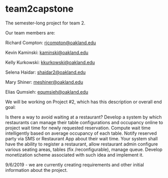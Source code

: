 # team2capstone
The semester-long project for team 2.

Our team members are:

Richard Compton: rjcompton@oakland.edu

Kevin Kaminski: kaminski@oakland.edu

Kelly Kurkowski: kkurkowski@oakland.edu

Selena Haidar: shaidar2@oakland.edu

Mary Shiner: meshiner@oakland.edu

Elias Qumsieh: equmsieh@oakland.edu

We will be working on Project #2, which has this description or overall end goal:

Is there a way to avoid waiting at a restaurant? Develop a system by which restaurants can manage their table configurations and occupancy online to project wait time for newly requested reservation. Compute wait time intelligently based on average occupancy of each table. Notify reserved party via SMS or Restaurant App about their wait time. Your system shall have the ability to register a restaurant, allow restaurant admin configure various seating areas, tables (fix /reconfigurable), manage queue. Develop monetization scheme associated with such idea and implement it.

9/6/2019 - we are currently creating requirements and other initial information about the project.


